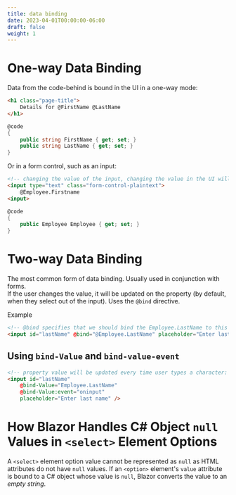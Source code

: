 ```yaml
---
title: data binding
date: 2023-04-01T00:00:00-06:00
draft: false
weight: 1
---
```


# One-way Data Binding
Data from the code-behind is bound in the UI in a one-way mode:
```html
<h1 class="page-title">
    Details for @FirstName @LastName
</h1>
```
```cs
@code 
{
    public string FirstName { get; set; }
    public string LastName { get; set; }
}
```

Or in a form control, such as an input:
```html
<!-- changing the value of the input, changing the value in the UI will not change it in the Employee instance -->
<input type="text" class="form-control-plaintext">
    @Employee.Firstname
<input>
```
```cs
@code
{
    public Employee Employee { get; set; }
}
```

# Two-way Data Binding
The most common form of data binding.  Usually used in conjunction with forms.  
If the user changes the value, it will be updated on the property (by default, when they select out of the input).
Uses the `@bind` directive.

Example
```html
<!-- @bind specifies that we should bind the Employee.LastName to this Component: -->
<input id="lastName" @bind="@Employee.LastName" placeholder="Enter last name" />
```

## Using `bind-Value` and `bind-value-event`
```html
<!-- property value will be updated every time user types a character: -->
<input id="lastName" 
    @bind-Value="Employee.LastName" 
    @bind-Value:event="oninput"
    placeholder="Enter last name" />
```

# How Blazor Handles C# Object `null` Values in `<select>` Element Options
A `<select>` element option value cannot be represented as `null` as HTML attributes do not have `null` values.
If an `<option>` element's `value` attribute is bound to a C# object whose value is `null`, Blazor converts the value to an *empty string*. 

